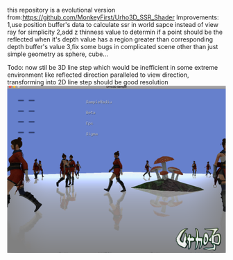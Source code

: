 this repository is a evolutional version from:https://github.com/MonkeyFirst/Urho3D_SSR_Shader
Improvements:
1,use position buffer's data to calculate ssr in world sapce instead of view ray for simplicity
2,add z thinness value to determin if a point should be the reflected when it's depth value has a region greater than 
corresponding depth buffer's value
3,fix some bugs in complicated scene other than just simple geometry as sphere, cube...

Todo:
now stil be 3D line step which would be inefficient in some extreme environment like reflected direction paralleled to view direction, 
transforming into 2D line step should be good resolution
![image](https://github.com/yanlongzhizhi/Urho3D_SSR/blob/master/screenshot.png)
